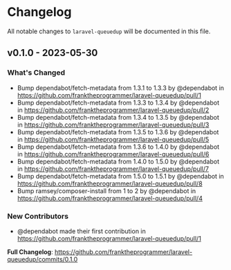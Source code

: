 # Changelog

All notable changes to `laravel-queuedup` will be documented in this file.

## v0.1.0 - 2023-05-30

### What's Changed

- Bump dependabot/fetch-metadata from 1.3.1 to 1.3.3 by @dependabot in https://github.com/franktheprogrammer/laravel-queuedup/pull/1
- Bump dependabot/fetch-metadata from 1.3.3 to 1.3.4 by @dependabot in https://github.com/franktheprogrammer/laravel-queuedup/pull/2
- Bump dependabot/fetch-metadata from 1.3.4 to 1.3.5 by @dependabot in https://github.com/franktheprogrammer/laravel-queuedup/pull/3
- Bump dependabot/fetch-metadata from 1.3.5 to 1.3.6 by @dependabot in https://github.com/franktheprogrammer/laravel-queuedup/pull/5
- Bump dependabot/fetch-metadata from 1.3.6 to 1.4.0 by @dependabot in https://github.com/franktheprogrammer/laravel-queuedup/pull/6
- Bump dependabot/fetch-metadata from 1.4.0 to 1.5.0 by @dependabot in https://github.com/franktheprogrammer/laravel-queuedup/pull/7
- Bump dependabot/fetch-metadata from 1.5.0 to 1.5.1 by @dependabot in https://github.com/franktheprogrammer/laravel-queuedup/pull/8
- Bump ramsey/composer-install from 1 to 2 by @dependabot in https://github.com/franktheprogrammer/laravel-queuedup/pull/4

### New Contributors

- @dependabot made their first contribution in https://github.com/franktheprogrammer/laravel-queuedup/pull/1

**Full Changelog**: https://github.com/franktheprogrammer/laravel-queuedup/commits/0.1.0
